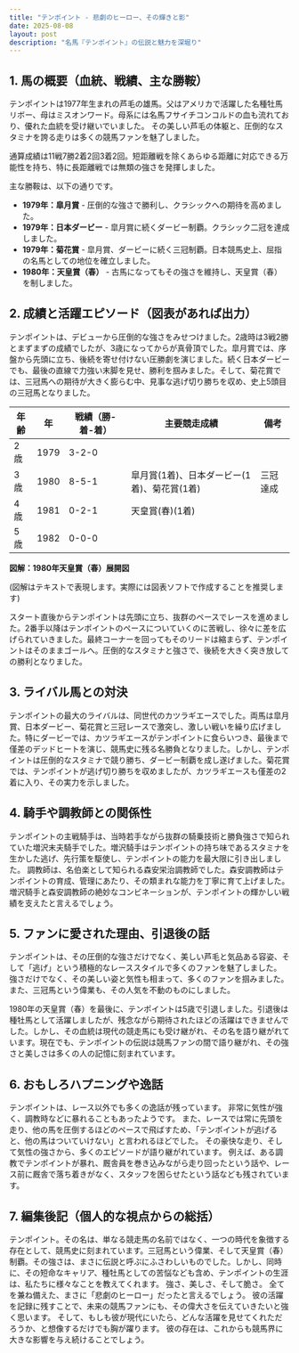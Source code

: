 ```yaml
---
title: "テンポイント - 悲劇のヒーロー、その輝きと影"
date: 2025-08-08
layout: post
description: "名馬『テンポイント』の伝説と魅力を深堀り"
---
```


## 1. 馬の概要（血統、戦績、主な勝鞍）

テンポイントは1977年生まれの芦毛の雄馬。父はアメリカで活躍した名種牡馬リボー、母はミスオンワード。母系には名馬フサイチコンコルドの血も流れており、優れた血統を受け継いでいました。  その美しい芦毛の体躯と、圧倒的なスタミナを誇る走りは多くの競馬ファンを魅了しました。

通算成績は11戦7勝2着2回3着2回。短距離戦を除くあらゆる距離に対応できる万能性を持ち、特に長距離戦では無類の強さを発揮しました。

主な勝鞍は、以下の通りです。

* **1979年：皐月賞**  - 圧倒的な強さで勝利し、クラシックへの期待を高めました。
* **1979年：日本ダービー** -  皐月賞に続くダービー制覇。クラシック二冠を達成しました。
* **1979年：菊花賞** -  皐月賞、ダービーに続く三冠制覇。日本競馬史上、屈指の名馬としての地位を確立しました。
* **1980年：天皇賞（春）** -  古馬になってもその強さを維持し、天皇賞（春）を制しました。


## 2. 成績と活躍エピソード（図表があれば出力）

テンポイントは、デビューから圧倒的な強さをみせつけました。2歳時は3戦2勝とまずまずの成績でしたが、3歳になってからが真骨頂でした。皐月賞では、序盤から先頭に立ち、後続を寄せ付けない圧勝劇を演じました。続く日本ダービーでも、最後の直線で力強い末脚を見せ、勝利を掴みました。そして、菊花賞では、三冠馬への期待が大きく膨らむ中、見事な逃げ切り勝ちを収め、史上5頭目の三冠馬となりました。

| 年齢 | 年 | 戦績（勝-着-着） | 主要競走成績 | 備考 |
|---|---|---|---|---|
| 2歳 | 1979 | 3-2-0 |  |  |
| 3歳 | 1980 | 8-5-1 | 皐月賞(1着)、日本ダービー(1着)、菊花賞(1着) | 三冠達成 |
| 4歳 | 1981 | 0-2-1 | 天皇賞(春)(1着) |  |
| 5歳 | 1982 | 0-0-0 |  |  |


**図解：1980年天皇賞（春）展開図**

(図解はテキストで表現します。実際には図表ソフトで作成することを推奨します)

スタート直後からテンポイントは先頭に立ち、抜群のペースでレースを進めました。2番手以降はテンポイントのペースについていくのに苦戦し、徐々に差を広げられていきました。最終コーナーを回ってもそのリードは縮まらず、テンポイントはそのままゴールへ。圧倒的なスタミナと強さで、後続を大きく突き放しての勝利となりました。


## 3. ライバル馬との対決

テンポイントの最大のライバルは、同世代のカツラギエースでした。両馬は皐月賞、日本ダービー、菊花賞と三冠レースで激突し、激しい戦いを繰り広げました。特にダービーでは、カツラギエースがテンポイントに食らいつき、最後まで僅差のデッドヒートを演じ、競馬史に残る名勝負となりました。しかし、テンポイントは圧倒的なスタミナで競り勝ち、ダービー制覇を成し遂げました。菊花賞では、テンポイントが逃げ切り勝ちを収めましたが、カツラギエースも僅差の2着に入り、その実力を示しました。


## 4. 騎手や調教師との関係性

テンポイントの主戦騎手は、当時若手ながら抜群の騎乗技術と勝負強さで知られていた増沢末夫騎手でした。増沢騎手はテンポイントの持ち味であるスタミナを生かした逃げ、先行策を駆使し、テンポイントの能力を最大限に引き出しました。  調教師は、名伯楽として知られる森安栄治調教師でした。森安調教師はテンポイントの育成、管理にあたり、その類まれな能力を丁寧に育て上げました。  増沢騎手と森安調教師の絶妙なコンビネーションが、テンポイントの輝かしい戦績を支えたと言えるでしょう。


## 5. ファンに愛された理由、引退後の話

テンポイントは、その圧倒的な強さだけでなく、美しい芦毛と気品ある容姿、そして「逃げ」という積極的なレーススタイルで多くのファンを魅了しました。  強さだけでなく、その美しい姿と気性も相まって、多くのファンを掴みました。  また、三冠馬という偉業も、その人気を不動のものにしました。

1980年の天皇賞（春）を最後に、テンポイントは5歳で引退しました。引退後は種牡馬として活躍しましたが、残念ながら期待されたほどの活躍はできませんでした。しかし、その血統は現代の競走馬にも受け継がれ、その名を語り継がれています。現在でも、テンポイントの伝説は競馬ファンの間で語り継がれ、その強さと美しさは多くの人の記憶に刻まれています。


## 6. おもしろハプニングや逸話

テンポイントは、レース以外でも多くの逸話が残っています。  非常に気性が強く、調教時などに暴れることもあったようです。  また、レースでは常に先頭を走り、他の馬を圧倒するほどのペースで飛ばすため、「テンポイントが逃げると、他の馬はついていけない」と言われるほどでした。  その豪快な走り、そして気性の強さから、多くのエピソードが語り継がれています。  例えば、ある調教でテンポイントが暴れ、厩舎員を巻き込みながら走り回ったという話や、レース前に厩舎で落ち着きがなく、スタッフを困らせたという話なども残されています。


## 7. 編集後記（個人的な視点からの総括）

テンポイント。その名は、単なる競走馬の名前ではなく、一つの時代を象徴する存在として、競馬史に刻まれています。三冠馬という偉業、そして天皇賞（春）制覇。その強さは、まさに伝説と呼ぶにふさわしいものでした。しかし、同時に、その短命なキャリア、種牡馬としての苦悩なども含め、テンポイントの生涯は、私たちに様々なことを教えてくれます。  強さ、美しさ、そして脆さ。  全てを兼ね備えた、まさに「悲劇のヒーロー」だったと言えるでしょう。  彼の活躍を記録に残すことで、未来の競馬ファンにも、その偉大さを伝えていきたいと強く思います。  そして、もしも彼が現代にいたら、どんな活躍を見せてくれただろうか、と想像するだけでも胸が躍ります。  彼の存在は、これからも競馬界に大きな影響を与え続けることでしょう。
